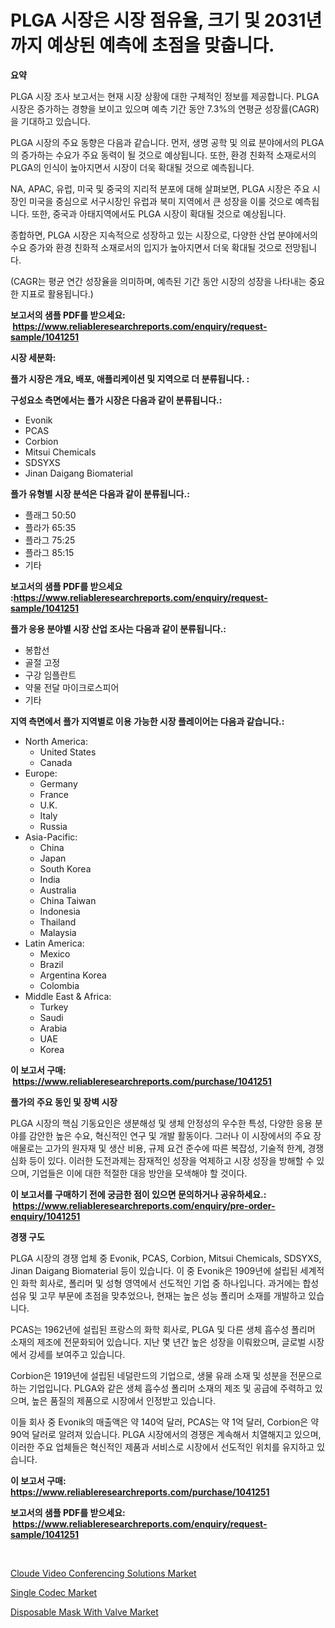<p><h1>PLGA 시장은 시장 점유율, 크기 및 2031년까지 예상된 예측에 초점을 맞춥니다.</h1></p><p><strong>요약</strong></p>
<p><p>PLGA 시장 조사 보고서는 현재 시장 상황에 대한 구체적인 정보를 제공합니다. PLGA 시장은 증가하는 경향을 보이고 있으며 예측 기간 동안 7.3%의 연평균 성장률(CAGR)을 기대하고 있습니다. </p><p>PLGA 시장의 주요 동향은 다음과 같습니다. 먼저, 생명 공학 및 의료 분야에서의 PLGA의 증가하는 수요가 주요 동력이 될 것으로 예상됩니다. 또한, 환경 친화적 소재로서의 PLGA의 인식이 높아지면서 시장이 더욱 확대될 것으로 예측됩니다.</p><p>NA, APAC, 유럽, 미국 및 중국의 지리적 분포에 대해 살펴보면, PLGA 시장은 주요 시장인 미국을 중심으로 서구시장인 유럽과 북미 지역에서 큰 성장을 이룰 것으로 예측됩니다. 또한, 중국과 아태지역에서도 PLGA 시장이 확대될 것으로 예상됩니다.</p><p>종합하면, PLGA 시장은 지속적으로 성장하고 있는 시장으로, 다양한 산업 분야에서의 수요 증가와 환경 친화적 소재로서의 입지가 높아지면서 더욱 확대될 것으로 전망됩니다.</p><p>(CAGR는 평균 연간 성장율을 의미하며, 예측된 기간 동안 시장의 성장을 나타내는 중요한 지표로 활용됩니다.)</p></p>
<p><strong>보고서의 샘플 PDF를 받으세요: &nbsp;<a href="https://www.reliableresearchreports.com/enquiry/request-sample/1041251">https://www.reliableresearchreports.com/enquiry/request-sample/1041251</a></strong></p>
<p><strong>시장 세분화:</strong></p>
<p><strong> 플가 시장은 개요, 배포, 애플리케이션 및 지역으로 더 분류됩니다. :</strong></p>
<p><strong>구성요소 측면에서는 플가 시장은 다음과 같이 분류됩니다.:</strong></p>
<p><ul><li>Evonik</li><li>PCAS</li><li>Corbion</li><li>Mitsui Chemicals</li><li>SDSYXS</li><li>Jinan Daigang Biomaterial</li></ul></p>
<p><strong> 플가 유형별 시장 분석은 다음과 같이 분류됩니다.:</strong></p>
<p><ul><li>플래그 50:50</li><li>플라가 65:35</li><li>플라그 75:25</li><li>플라그 85:15</li><li>기타</li></ul></p>
<p><strong>보고서의 샘플 PDF를 받으세요 :<a href="https://www.reliableresearchreports.com/enquiry/request-sample/1041251">https://www.reliableresearchreports.com/enquiry/request-sample/1041251</a></strong></p>
<p><strong> 플가 응용 분야별 시장 산업 조사는 다음과 같이 분류됩니다.:</strong></p>
<p><ul><li>봉합선</li><li>골절 고정</li><li>구강 임플란트</li><li>약물 전달 마이크로스피어</li><li>기타</li></ul></p>
<p><strong>지역 측면에서 플가 지역별로 이용 가능한 시장 플레이어는 다음과 같습니다.:</strong></p>
<p><ul>
    <li>
        North America:
        <ul>
            <li>United States</li>
            <li>Canada</li>
        </ul>
    </li>
    <li>
        Europe:
        <ul>
            <li>Germany</li>
            <li>France</li>
            <li>U.K.</li>
            <li>Italy</li>
            <li>Russia</li>
        </ul>
    </li>
    <li>
        Asia-Pacific:
        <ul>
            <li>China</li>
            <li>Japan</li>
            <li>South Korea</li>
            <li>India</li>
            <li>Australia</li>
            <li>China Taiwan</li>
            <li>Indonesia</li>
            <li>Thailand</li>
            <li>Malaysia</li>
        </ul>
    </li>
    <li>
        Latin America:
        <ul>
            <li>Mexico</li>
            <li>Brazil</li>
            <li>Argentina Korea</li>
            <li>Colombia</li>
        </ul>
    </li>
    <li>
        Middle East & Africa:
        <ul>
            <li>Turkey</li>
            <li>Saudi</li>
            <li>Arabia</li>
            <li>UAE</li>
            <li>Korea</li>
        </ul>
    </li>
    </ul></p>
<p><strong>이 보고서 구매: &nbsp;<a href="https://www.reliableresearchreports.com/purchase/1041251">https://www.reliableresearchreports.com/purchase/1041251</a></strong></p>
<p><strong>플가의 주요 동인 및 장벽 시장</strong></p>
<p><p>PLGA 시장의 핵심 기동요인은 생분해성 및 생체 안정성의 우수한 특성, 다양한 응용 분야를 감안한 높은 수요, 혁신적인 연구 및 개발 활동이다. 그러나 이 시장에서의 주요 장애물로는 고가의 원자재 및 생산 비용, 규제 요건 준수에 따른 복잡성, 기술적 한계, 경쟁심화 등이 있다. 이러한 도전과제는 잠재적인 성장을 억제하고 시장 성장을 방해할 수 있으며, 기업들은 이에 대한 적절한 대응 방안을 모색해야 할 것이다.</p></p>
<p><strong>이 보고서를 구매하기 전에 궁금한 점이 있으면 문의하거나 공유하세요.: &nbsp;<a href="https://www.reliableresearchreports.com/enquiry/pre-order-enquiry/1041251">https://www.reliableresearchreports.com/enquiry/pre-order-enquiry/1041251</a></strong></p>
<p><strong>경쟁 구도</strong></p>
<p><p>PLGA 시장의 경쟁 업체 중 Evonik, PCAS, Corbion, Mitsui Chemicals, SDSYXS, Jinan Daigang Biomaterial 등이 있습니다. 이 중 Evonik은 1909년에 설립된 세계적인 화학 회사로, 폴리머 및 성형 영역에서 선도적인 기업 중 하나입니다. 과거에는 합성 섬유 및 고무 부문에 초점을 맞추었으나, 현재는 높은 성능 폴리머 소재를 개발하고 있습니다.</p><p>PCAS는 1962년에 설립된 프랑스의 화학 회사로, PLGA 및 다른 생체 흡수성 폴리머 소재의 제조에 전문화되어 있습니다. 지난 몇 년간 높은 성장을 이뤄왔으며, 글로벌 시장에서 강세를 보여주고 있습니다.</p><p>Corbion은 1919년에 설립된 네덜란드의 기업으로, 생물 유래 소재 및 성분을 전문으로 하는 기업입니다. PLGA와 같은 생체 흡수성 폴리머 소재의 제조 및 공급에 주력하고 있으며, 높은 품질의 제품으로 시장에서 인정받고 있습니다.</p><p>이들 회사 중 Evonik의 매출액은 약 140억 달러, PCAS는 약 1억 달러, Corbion은 약 90억 달러로 알려져 있습니다. PLGA 시장에서의 경쟁은 계속해서 치열해지고 있으며, 이러한 주요 업체들은 혁신적인 제품과 서비스로 시장에서 선도적인 위치를 유지하고 있습니다.</p></p>
<p><strong>이 보고서 구매: &nbsp; <a href="https://www.reliableresearchreports.com/purchase/1041251">https://www.reliableresearchreports.com/purchase/1041251</a></strong></p>
<p><strong>보고서의 샘플 PDF를 받으세요: &nbsp;<a href="https://www.reliableresearchreports.com/enquiry/request-sample/1041251">https://www.reliableresearchreports.com/enquiry/request-sample/1041251</a></strong><strong></strong></p>
<p>&nbsp;</p>
<p><p><a href="https://view.publitas.com/reportprime-1/cloude-video-conferencing-solutions-market-research-report-the-key-to-successful-business-strategy-forecasted-for-period-from-2023-2030/">Cloude Video Conferencing Solutions Market</a></p><p><a href="https://view.publitas.com/reportprime-1/single-codec-market-furnish-information-about-market-size-market-share-market-dynamics-and-projections-spanning-from-2023-to-2030/">Single Codec Market</a></p><p><a href="https://view.publitas.com/reportprime-1/global-disposable-mask-with-valve-market-size-and-market-trends-insights-and-projections-from-2023-to-2030/">Disposable Mask With Valve Market</a></p></p>